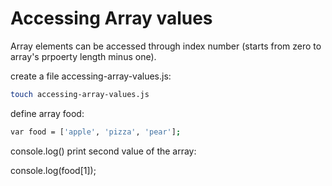 # Accessing Array values

Array elements can be accessed through index number (starts from zero to array's prpoerty length minus one).


create a file accessing-array-values.js:

```sh
touch accessing-array-values.js
```

define array food:
```sh
var food = ['apple', 'pizza', 'pear'];
```

console.log() print second value of the array:

console.log(food[1]);
